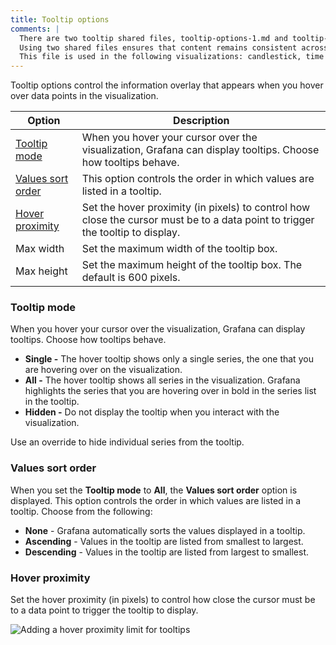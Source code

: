 ```yaml
---
title: Tooltip options
comments: |
  There are two tooltip shared files, tooltip-options-1.md and tooltip-options-2.md, to cover the most common combinations of options. 
  Using two shared files ensures that content remains consistent across visualizations that share the same options and users don't have to figure out which options apply to a specific visualization when reading that content. 
  This file is used in the following visualizations: candlestick, time series, trend
---
```


Tooltip options control the information overlay that appears when you hover over data points in the visualization.

| Option                                  | Description                                                                                                                    |
| --------------------------------------- | ------------------------------------------------------------------------------------------------------------------------------ |
| [Tooltip mode](#tooltip-mode)           | When you hover your cursor over the visualization, Grafana can display tooltips. Choose how tooltips behave.                   |
| [Values sort order](#values-sort-order) | This option controls the order in which values are listed in a tooltip.                                                        |
| [Hover proximity](#hover-proximity)     | Set the hover proximity (in pixels) to control how close the cursor must be to a data point to trigger the tooltip to display. |
| Max width                               | Set the maximum width of the tooltip box.                                                                                      |
| Max height                              | Set the maximum height of the tooltip box. The default is 600 pixels.                                                          |

### Tooltip mode

When you hover your cursor over the visualization, Grafana can display tooltips. Choose how tooltips behave.

- **Single -** The hover tooltip shows only a single series, the one that you are hovering over on the visualization.
- **All -** The hover tooltip shows all series in the visualization. Grafana highlights the series that you are hovering over in bold in the series list in the tooltip.
- **Hidden -** Do not display the tooltip when you interact with the visualization.

Use an override to hide individual series from the tooltip.

### Values sort order

When you set the **Tooltip mode** to **All**, the **Values sort order** option is displayed. This option controls the order in which values are listed in a tooltip. Choose from the following:

- **None** - Grafana automatically sorts the values displayed in a tooltip.
- **Ascending** - Values in the tooltip are listed from smallest to largest.
- **Descending** - Values in the tooltip are listed from largest to smallest.

### Hover proximity

Set the hover proximity (in pixels) to control how close the cursor must be to a data point to trigger the tooltip to display.

![Adding a hover proximity limit for tooltips](/media/docs/grafana/gif-grafana-10-4-hover-proximity.gif)
